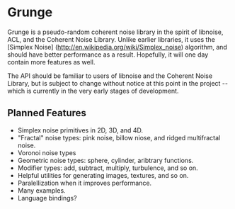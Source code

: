 Grunge
======

Grunge is a pseudo-random coherent noise library in the spirit of libnoise, ACL,
and the Coherent Noise Library. Unlike earlier libraries, it uses the [Simplex Noise]
(http://en.wikipedia.org/wiki/Simplex_noise) algorithm, and should have better
performance as a result. Hopefully, it will one day contain more features as well.

The API should be familiar to users of libnoise and the Coherent Noise Library, but is
subject to change without notice at this point in the project -- which is currently in
the very early stages of development.

Planned Features
----------------

* Simplex noise primitives in 2D, 3D, and 4D.
* "Fractal" noise types: pink noise, billow niose, and ridged multifractal noise.
* Voronoi noise types
* Geometric noise types: sphere, cylinder, aribtrary functions.
* Modifier types: add, subtract, multiply, turbulence, and so on.
* Helpful utilities for generating images, textures, and so on.
* Paralellization when it improves performance.
* Many examples.
* Language bindings?
